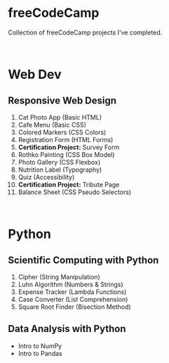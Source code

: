 # freeCodeCamp
Collection of freeCodeCamp projects I've completed.

<br>

# Web Dev

## Responsive Web Design
1. Cat Photo App (Basic HTML)
2. Cafe Menu (Basic CSS)
3. Colored Markers (CSS Colors)
4. Registration Form (HTML Forms)
5. <b>Certification Project:</b> Survey Form
6. Rothko Painting (CSS Box Model)
7. Photo Gallery (CSS Flexbox)
8. Nutrition Label (Typography)
9. Quiz (Accessibility)
10. <b>Certification Project:</b> Tribute Page
11. Balance Sheet (CSS Pseudo Selectors)

<br>

# Python 

## Scientific Computing with Python
1. Cipher (String Manipulation)
2. Luhn Algorithm (Numbers & Strings)
3. Expense Tracker (Lambda Functions)
4. Case Converter (List Comprehension)
5. Square Root Finder (Bisection Method)

## Data Analysis with Python
- Intro to NumPy
- Intro to Pandas